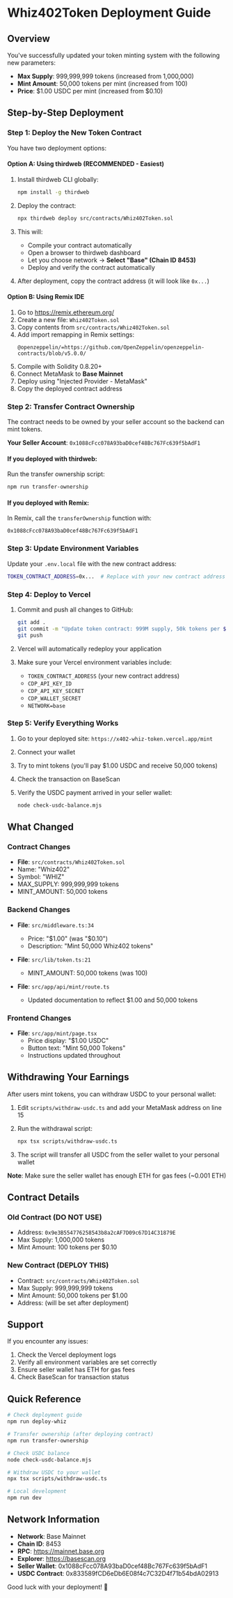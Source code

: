 # Whiz402Token Deployment Guide

## Overview
You've successfully updated your token minting system with the following new parameters:
- **Max Supply**: 999,999,999 tokens (increased from 1,000,000)
- **Mint Amount**: 50,000 tokens per mint (increased from 100)
- **Price**: $1.00 USDC per mint (increased from $0.10)

## Step-by-Step Deployment

### Step 1: Deploy the New Token Contract

You have two deployment options:

#### Option A: Using thirdweb (RECOMMENDED - Easiest)

1. Install thirdweb CLI globally:
   ```bash
   npm install -g thirdweb
   ```

2. Deploy the contract:
   ```bash
   npx thirdweb deploy src/contracts/Whiz402Token.sol
   ```

3. This will:
   - Compile your contract automatically
   - Open a browser to thirdweb dashboard
   - Let you choose network → **Select "Base" (Chain ID 8453)**
   - Deploy and verify the contract automatically

4. After deployment, copy the contract address (it will look like `0x...`)

#### Option B: Using Remix IDE

1. Go to https://remix.ethereum.org/
2. Create a new file: `Whiz402Token.sol`
3. Copy contents from `src/contracts/Whiz402Token.sol`
4. Add import remapping in Remix settings:
   ```
   @openzeppelin/=https://github.com/OpenZeppelin/openzeppelin-contracts/blob/v5.0.0/
   ```
5. Compile with Solidity 0.8.20+
6. Connect MetaMask to **Base Mainnet**
7. Deploy using "Injected Provider - MetaMask"
8. Copy the deployed contract address

### Step 2: Transfer Contract Ownership

The contract needs to be owned by your seller account so the backend can mint tokens.

**Your Seller Account**: `0x1088cFcc078A93baD0cef48Bc767Fc639f5bAdF1`

#### If you deployed with thirdweb:
Run the transfer ownership script:
```bash
npm run transfer-ownership
```

#### If you deployed with Remix:
In Remix, call the `transferOwnership` function with:
```
0x1088cFcc078A93baD0cef48Bc767Fc639f5bAdF1
```

### Step 3: Update Environment Variables

Update your `.env.local` file with the new contract address:

```bash
TOKEN_CONTRACT_ADDRESS=0x...  # Replace with your new contract address
```

### Step 4: Deploy to Vercel

1. Commit and push all changes to GitHub:
   ```bash
   git add .
   git commit -m "Update token contract: 999M supply, 50k tokens per $1 USDC"
   git push
   ```

2. Vercel will automatically redeploy your application

3. Make sure your Vercel environment variables include:
   - `TOKEN_CONTRACT_ADDRESS` (your new contract address)
   - `CDP_API_KEY_ID`
   - `CDP_API_KEY_SECRET`
   - `CDP_WALLET_SECRET`
   - `NETWORK=base`

### Step 5: Verify Everything Works

1. Go to your deployed site: `https://x402-whiz-token.vercel.app/mint`

2. Connect your wallet

3. Try to mint tokens (you'll pay $1.00 USDC and receive 50,000 tokens)

4. Check the transaction on BaseScan

5. Verify the USDC payment arrived in your seller wallet:
   ```bash
   node check-usdc-balance.mjs
   ```

## What Changed

### Contract Changes
- **File**: `src/contracts/Whiz402Token.sol`
- Name: "Whiz402"
- Symbol: "WHIZ"
- MAX_SUPPLY: 999,999,999 tokens
- MINT_AMOUNT: 50,000 tokens

### Backend Changes
- **File**: `src/middleware.ts:34`
  - Price: "$1.00" (was "$0.10")
  - Description: "Mint 50,000 Whiz402 tokens"

- **File**: `src/lib/token.ts:21`
  - MINT_AMOUNT: 50,000 tokens (was 100)

- **File**: `src/app/api/mint/route.ts`
  - Updated documentation to reflect $1.00 and 50,000 tokens

### Frontend Changes
- **File**: `src/app/mint/page.tsx`
  - Price display: "$1.00 USDC"
  - Button text: "Mint 50,000 Tokens"
  - Instructions updated throughout

## Withdrawing Your Earnings

After users mint tokens, you can withdraw USDC to your personal wallet:

1. Edit `scripts/withdraw-usdc.ts` and add your MetaMask address on line 15

2. Run the withdrawal script:
   ```bash
   npx tsx scripts/withdraw-usdc.ts
   ```

3. The script will transfer all USDC from the seller wallet to your personal wallet

**Note**: Make sure the seller wallet has enough ETH for gas fees (~0.001 ETH)

## Contract Details

### Old Contract (DO NOT USE)
- Address: `0x9e3B554776258543b8a2cAF7D09c67D14C31879E`
- Max Supply: 1,000,000 tokens
- Mint Amount: 100 tokens per $0.10

### New Contract (DEPLOY THIS)
- Contract: `src/contracts/Whiz402Token.sol`
- Max Supply: 999,999,999 tokens
- Mint Amount: 50,000 tokens per $1.00
- Address: (will be set after deployment)

## Support

If you encounter any issues:

1. Check the Vercel deployment logs
2. Verify all environment variables are set correctly
3. Ensure seller wallet has ETH for gas fees
4. Check BaseScan for transaction status

## Quick Reference

```bash
# Check deployment guide
npm run deploy-whiz

# Transfer ownership (after deploying contract)
npm run transfer-ownership

# Check USDC balance
node check-usdc-balance.mjs

# Withdraw USDC to your wallet
npx tsx scripts/withdraw-usdc.ts

# Local development
npm run dev
```

## Network Information

- **Network**: Base Mainnet
- **Chain ID**: 8453
- **RPC**: https://mainnet.base.org
- **Explorer**: https://basescan.org
- **Seller Wallet**: 0x1088cFcc078A93baD0cef48Bc767Fc639f5bAdF1
- **USDC Contract**: 0x833589fCD6eDb6E08f4c7C32D4f71b54bdA02913

Good luck with your deployment! 🚀
